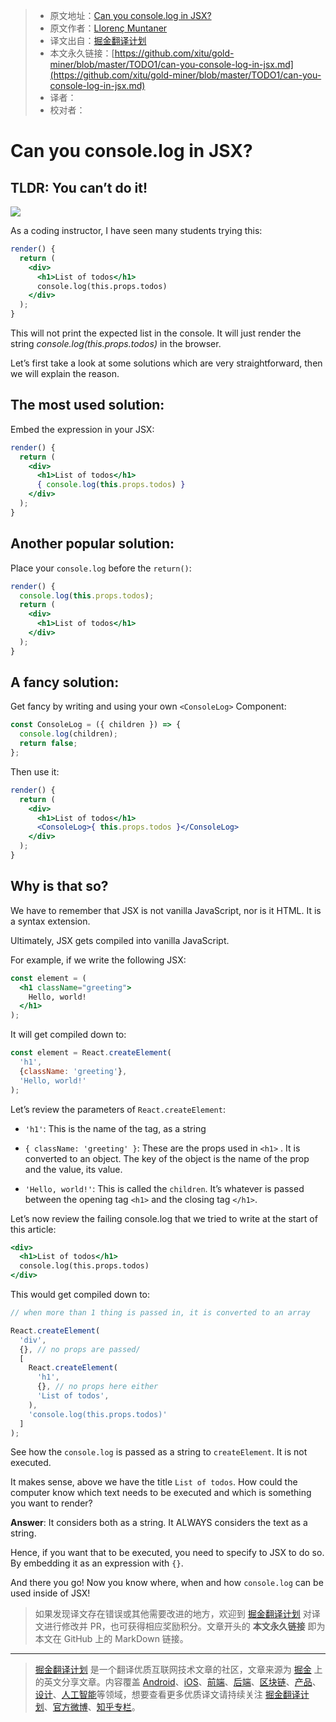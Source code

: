 > * 原文地址：[Can you console.log in JSX?](https://medium.com/javascript-in-plain-english/can-you-console-log-in-jsx-732f2ad46fe1)
> * 原文作者：[Llorenç Muntaner](https://medium.com/@lmuntaner)
> * 译文出自：[掘金翻译计划](https://github.com/xitu/gold-miner)
> * 本文永久链接：[https://github.com/xitu/gold-miner/blob/master/TODO1/can-you-console-log-in-jsx.md](https://github.com/xitu/gold-miner/blob/master/TODO1/can-you-console-log-in-jsx.md)
> * 译者：
> * 校对者：

# Can you console.log in JSX?

## TLDR: You can’t do it!

![](https://cdn-images-1.medium.com/max/2000/1*OIfGKWZBZRsvKQZxQtr3Yw.jpeg)

As a coding instructor, I have seen many students trying this:

```jsx
render() {
  return (
    <div>
      <h1>List of todos</h1>
      console.log(this.props.todos)
    </div>
  );
}
```

This will not print the expected list in the console. It will just render the string *console.log(this.props.todos)* in the browser.

Let’s first take a look at some solutions which are very straightforward, then we will explain the reason.

## The most used solution:

Embed the expression in your JSX:

```jsx
render() {
  return (
    <div>
      <h1>List of todos</h1>
      { console.log(this.props.todos) }
    </div>
  );
}
```

## Another popular solution:

Place your `console.log` before the `return()`:

```jsx
render() {
  console.log(this.props.todos);
  return (
    <div>
      <h1>List of todos</h1>
    </div>
  );
}
```

## A fancy solution:

Get fancy by writing and using your own `<ConsoleLog>` Component:

```jsx
const ConsoleLog = ({ children }) => {
  console.log(children);
  return false;
};
```

Then use it:

```jsx
render() {
  return (
    <div>
      <h1>List of todos</h1>
      <ConsoleLog>{ this.props.todos }</ConsoleLog>
    </div>
  );
}
```

## Why is that so?

We have to remember that JSX is not vanilla JavaScript, nor is it HTML. It is a syntax extension.

Ultimately, JSX gets compiled into vanilla JavaScript.

For example, if we write the following JSX:

```jsx
const element = (
  <h1 className="greeting">
    Hello, world!
  </h1>
);
```

It will get compiled down to:

```jsx
const element = React.createElement(
  'h1',
  {className: 'greeting'},
  'Hello, world!'
);
```

Let’s review the parameters of `React.createElement`:

* `'h1'`: This is the name of the tag, as a string

* `{ className: 'greeting' }`: These are the props used in `<h1>` . It is converted to an object. The key of the object is the name of the prop and the value, its value.

* `'Hello, world!'`: This is called the `children`. It’s whatever is passed between the opening tag `<h1>` and the closing tag `</h1>`.

Let’s now review the failing console.log that we tried to write at the start of this article:

```jsx
<div>
  <h1>List of todos</h1>
  console.log(this.props.todos)
</div>
```

This would get compiled down to:

```jsx
// when more than 1 thing is passed in, it is converted to an array

React.createElement(
  'div',
  {}, // no props are passed/
  [ 
    React.createElement(
      'h1',
      {}, // no props here either
      'List of todos',
    ),
    'console.log(this.props.todos)'
  ]
);
```

See how the `console.log` is passed as a string to `createElement`. It is not executed.

It makes sense, above we have the title `List of todos`. How could the computer know which text needs to be executed and which is something you want to render?

**Answer**: It considers both as a string. It ALWAYS considers the text as a string.

Hence, if you want that to be executed, you need to specify to JSX to do so. By embedding it as an expression with `{}`.

And there you go! Now you know where, when and how `console.log` can be used inside of JSX!

> 如果发现译文存在错误或其他需要改进的地方，欢迎到 [掘金翻译计划](https://github.com/xitu/gold-miner) 对译文进行修改并 PR，也可获得相应奖励积分。文章开头的 **本文永久链接** 即为本文在 GitHub 上的 MarkDown 链接。

---

> [掘金翻译计划](https://github.com/xitu/gold-miner) 是一个翻译优质互联网技术文章的社区，文章来源为 [掘金](https://juejin.im) 上的英文分享文章。内容覆盖 [Android](https://github.com/xitu/gold-miner#android)、[iOS](https://github.com/xitu/gold-miner#ios)、[前端](https://github.com/xitu/gold-miner#前端)、[后端](https://github.com/xitu/gold-miner#后端)、[区块链](https://github.com/xitu/gold-miner#区块链)、[产品](https://github.com/xitu/gold-miner#产品)、[设计](https://github.com/xitu/gold-miner#设计)、[人工智能](https://github.com/xitu/gold-miner#人工智能)等领域，想要查看更多优质译文请持续关注 [掘金翻译计划](https://github.com/xitu/gold-miner)、[官方微博](http://weibo.com/juejinfanyi)、[知乎专栏](https://zhuanlan.zhihu.com/juejinfanyi)。
